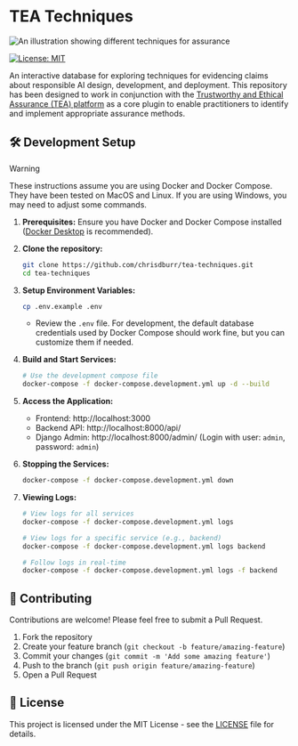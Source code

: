 # TEA Techniques

![An illustration showing different techniques for assurance](https://alan-turing-institute.github.io/turing-commons/assets/images/illustrations/trust-yellow.png)

[![License: MIT](https://img.shields.io/badge/License-MIT-blue.svg)](https://opensource.org/licenses/MIT)

An interactive database for exploring techniques for evidencing claims about responsible AI design, development, and deployment. This repository has been designed to work in conjunction with the [Trustworthy and Ethical Assurance (TEA) platform](https://assuranceplatform.azurewebsites.net/) as a core plugin to enable practitioners to identify and implement appropriate assurance methods.

## 🛠️ Development Setup

> [!WARNING]
> These instructions assume you are using Docker and Docker Compose. They have been tested on MacOS and Linux. If you are using Windows, you may need to adjust some commands.

1.  **Prerequisites:** Ensure you have Docker and Docker Compose installed ([Docker Desktop](https://www.docker.com/products/docker-desktop/) is recommended).
2.  **Clone the repository:**
    ```bash
    git clone https://github.com/chrisdburr/tea-techniques.git
    cd tea-techniques
    ```
3.  **Setup Environment Variables:**
    ```bash
    cp .env.example .env
    ```
    - Review the `.env` file. For development, the default database credentials used by Docker Compose should work fine, but you can customize them if needed.
4.  **Build and Start Services:**
    ```bash
    # Use the development compose file
    docker-compose -f docker-compose.development.yml up -d --build
    ```
5.  **Access the Application:**
    - Frontend: http://localhost:3000
    - Backend API: http://localhost:8000/api/
    - Django Admin: http://localhost:8000/admin/ (Login with user: `admin`, password: `admin`)
6.  **Stopping the Services:**
    ```bash
    docker-compose -f docker-compose.development.yml down
    ```
7.  **Viewing Logs:**

    ```bash
    # View logs for all services
    docker-compose -f docker-compose.development.yml logs

    # View logs for a specific service (e.g., backend)
    docker-compose -f docker-compose.development.yml logs backend

    # Follow logs in real-time
    docker-compose -f docker-compose.development.yml logs -f backend
    ```

## 🤝 Contributing

Contributions are welcome! Please feel free to submit a Pull Request.

1. Fork the repository
2. Create your feature branch (`git checkout -b feature/amazing-feature`)
3. Commit your changes (`git commit -m 'Add some amazing feature'`)
4. Push to the branch (`git push origin feature/amazing-feature`)
5. Open a Pull Request

## 📄 License

This project is licensed under the MIT License - see the [LICENSE](LICENSE) file for details.
